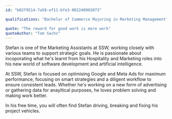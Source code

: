 ```yaml
---
id: "b02f9514-7a58-ef11-bfe3-002248965073"

qualifications: "Bachelor of Commerce Majoring in Marketing Management"

quote: "The reward for good work is more work"
quoteAuthor: "Tom Sachs"
---
```


[Editing your profile]: https://github.com/SSWConsulting/People/wiki/3.-Editing-your-profile

Stefan is one of the Marketing Assistants at SSW, working closely with various teams to support strategic goals. He is passionate about incoporating what he's learnt from his Hospitality and Marketing roles into his new world of software development and artificial intelligence. 

At SSW, Stefan is focused on optimising Google and Meta Ads for maximum performance, focusing on smart strategies and a diligent workflow to ensure consistent leads. Whether he's working on a new form of advertising or gathering data for anayltical purposes, he loves problem solving and making work better.

In his free time, you will often find Stefan driving, breaking and fixing his project vehicles.  


